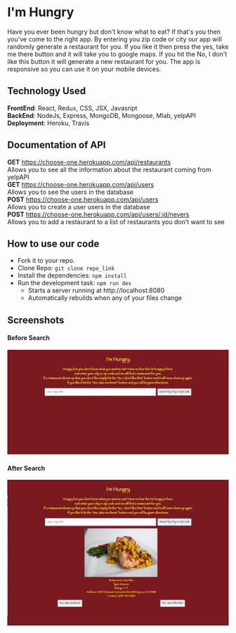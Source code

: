 # I'm Hungry
Have you ever been hungry but don't know what to eat? If that's you then you've come to the right app. By entering you zip code or city our app will randomly generate a restaurant for you. If you like it then press the yes, take me there button and it will take you to google maps. If you hit the No, I don't like this button it will generate a new restaurant for you. The app is responsive so you can use it on your mobile devices.


## Technology Used
**FrontEnd**: React, Redux, CSS, JSX, Javasript <br/>
**BackEnd**: NodeJs, Express, MongoDB, Mongoose, Mlab, yelpAPI <br/>
**Deployment**: Heroku, Travis  <br/>

## Documentation of API <br/>
**GET** https://choose-one.herokuapp.com/api/restaurants <br/>
Allows you to see all the information about the restaurant coming from yelpAPI <br/>
**GET** https://choose-one.herokuapp.com/api/users <br/>
Allows you to see the users in the database <br/>
**POST** https://choose-one.herokuapp.com/api/users <br/>
Allows you to create a user users in the database <br/>
**POST** https://choose-one.herokuapp.com/api/users/:id/nevers <br/>
Allows you to add a restaurant to a list of restaurants you don't want to see <br/>

## How to use our code <br/>
* Fork it to your repo.
* Clone Repo: `git clone repo_link`
* Install the dependencies: `npm install`
* Run the development task: `npm run dev`
    * Starts a server running at http://localhost:8080
    * Automatically rebuilds when any of your files change

## Screenshots <br/>

#### Before Search <br/>
![Before Entering Location](images/BeforeSearch.png "Before Search")<br/>

#### After Search <br/>
![After Entering Location](images/AfterSearch.png "After Search")<br/>
